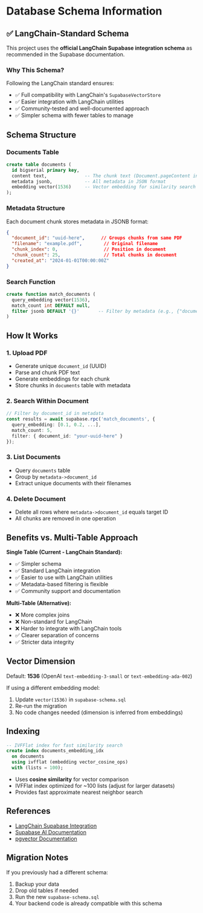 # Database Schema Information

## ✅ LangChain-Standard Schema

This project uses the **official LangChain Supabase integration schema** as recommended in the Supabase documentation.

### Why This Schema?

Following the LangChain standard ensures:
- ✅ Full compatibility with LangChain's `SupabaseVectorStore`
- ✅ Easier integration with LangChain utilities
- ✅ Community-tested and well-documented approach
- ✅ Simpler schema with fewer tables to manage

## Schema Structure

### Documents Table

```sql
create table documents (
  id bigserial primary key,
  content text,              -- The chunk text (Document.pageContent in LangChain)
  metadata jsonb,            -- All metadata in JSON format
  embedding vector(1536)     -- Vector embedding for similarity search
);
```

### Metadata Structure

Each document chunk stores metadata in JSONB format:

```json
{
  "document_id": "uuid-here",      // Groups chunks from same PDF
  "filename": "example.pdf",        // Original filename
  "chunk_index": 0,                 // Position in document
  "chunk_count": 25,                // Total chunks in document
  "created_at": "2024-01-01T00:00:00Z"
}
```

### Search Function

```sql
create function match_documents (
  query_embedding vector(1536),
  match_count int DEFAULT null,
  filter jsonb DEFAULT '{}'       -- Filter by metadata (e.g., {"document_id": "uuid"})
)
```

## How It Works

### 1. Upload PDF
- Generate unique `document_id` (UUID)
- Parse and chunk PDF text
- Generate embeddings for each chunk
- Store chunks in `documents` table with metadata

### 2. Search Within Document
```typescript
// Filter by document_id in metadata
const results = await supabase.rpc('match_documents', {
  query_embedding: [0.1, 0.2, ...],
  match_count: 5,
  filter: { document_id: "your-uuid-here" }
});
```

### 3. List Documents
- Query `documents` table
- Group by `metadata->document_id`
- Extract unique documents with their filenames

### 4. Delete Document
- Delete all rows where `metadata->document_id` equals target ID
- All chunks are removed in one operation

## Benefits vs. Multi-Table Approach

**Single Table (Current - LangChain Standard):**
- ✅ Simpler schema
- ✅ Standard LangChain integration
- ✅ Easier to use with LangChain utilities
- ✅ Metadata-based filtering is flexible
- ✅ Community support and documentation

**Multi-Table (Alternative):**
- ❌ More complex joins
- ❌ Non-standard for LangChain
- ❌ Harder to integrate with LangChain tools
- ✅ Clearer separation of concerns
- ✅ Stricter data integrity

## Vector Dimension

Default: **1536** (OpenAI `text-embedding-3-small` or `text-embedding-ada-002`)

If using a different embedding model:
1. Update `vector(1536)` in `supabase-schema.sql`
2. Re-run the migration
3. No code changes needed (dimension is inferred from embeddings)

## Indexing

```sql
-- IVFFlat index for fast similarity search
create index documents_embedding_idx 
  on documents 
  using ivfflat (embedding vector_cosine_ops)
  with (lists = 100);
```

- Uses **cosine similarity** for vector comparison
- IVFFlat index optimized for ~100 lists (adjust for larger datasets)
- Provides fast approximate nearest neighbor search

## References

- [LangChain Supabase Integration](https://js.langchain.com/docs/integrations/vectorstores/supabase/)
- [Supabase AI Documentation](https://supabase.com/docs/guides/ai)
- [pgvector Documentation](https://github.com/pgvector/pgvector)

## Migration Notes

If you previously had a different schema:
1. Backup your data
2. Drop old tables if needed
3. Run the new `supabase-schema.sql`
4. Your backend code is already compatible with this schema

